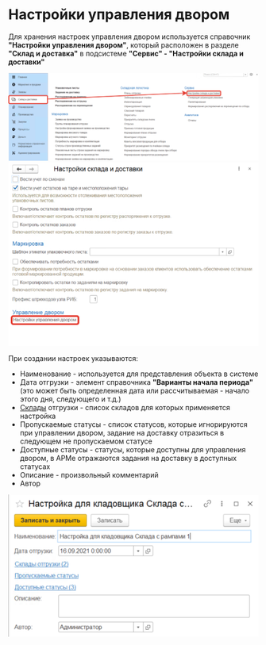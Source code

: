 # Настройки управления двором

Для хранения настроек управления двором используется справочник **"Настройки управления двором"**, который расположен в разделе **"Склад и доставка"** в подсистеме **"Сервис" - "Настройки склада и доставки"**

[![1][1]][1]
[![2][2]][2]

При создании настроек указываются:

- Наименование - используется для представления объекта в системе
- Дата отгрузки - элемент справочника **"Варианты начала периода"** (это может быть определенная дата или рассчитываемая - начало этого дня, следующего и т.д.)
- [Склады](../CommonInformation/Warehouse.md) отгрузки - список складов для которых применяется настройка
- Пропускаемые статусы - список статусов, которые игнорируются при управлении двором, задание на доставку отразиться в следующем не пропускаемом статусе
- Доступные статусы - статусы, которые доступны для управления двором, в АРМе отражаются задания на доставку в доступных статусах
- Описание - произвольный комментарий
- Автор

[![3][3]][3]

[1]: YardManagementSettings.assets/1.png
[2]: YardManagementSettings.assets/2.png
[3]: YardManagementSettings.assets/3.png
